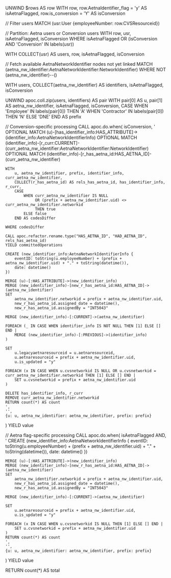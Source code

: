 UNWIND $rows AS row
WITH row,
     row.Aetnaldentifier_flag = 'y' AS isAetnaFlagged,
     row.is_conversion = 'Y' AS isConversion

// Filter users
MATCH (usr:User {employeeNumber: row.CVSResourceid})

// Partition: Aetna users or Conversion users
WITH row, usr, isAetnaFlagged, isConversion
WHERE isAetnaFlagged OR (isConversion AND 'Conversion' IN labels(usr))

WITH COLLECT(usr) AS users, row, isAetnaFlagged, isConversion

// Fetch available AetnaNetworkIdentifier nodes not yet linked
MATCH (aetna_nw_identifier:AetnaNetworkIdentifier:NetworkIdentifier)
WHERE NOT (aetna_nw_identifier)--()

WITH users, COLLECT(aetna_nw_identifier) AS identifiers, isAetnaFlagged, isConversion

UNWIND apoc.coll.zip(users, identifiers) AS pair
WITH 
    pair[0] AS u,
    pair[1] AS aetna_nw_identifier,
    isAetnaFlagged, isConversion,
    CASE 
        WHEN 'Employee' IN labels(pair[0]) THEN 'A'
        WHEN 'Contractor' IN labels(pair[0]) THEN 'N'
        ELSE 'DNE'
    END AS prefix

// Conversion-specific processing
CALL apoc.do.when(
    isConversion,
    '
    OPTIONAL MATCH (u)-[has_identifier_info:HAS_ATTRIBUTE]->(identifier_info:AetnaNetworkIdentifierInfo)
    OPTIONAL MATCH (identifier_info)-[r_curr:CURRENT]-(curr_aetna_nw_identifier:AetnaNetworkIdentifier:NetworkIdentifier)
    OPTIONAL MATCH (identifier_info)-[r_has_aetna_id:HAS_AETNA_ID]-(curr_aetna_nw_identifier)
    
    WITH 
        u, aetna_nw_identifier, prefix, identifier_info, curr_aetna_nw_identifier, 
        COLLECT(r_has_aetna_id) AS rels_has_aetna_id, has_identifier_info, r_curr,
        CASE 
            WHEN curr_aetna_nw_identifier IS NULL 
                 OR (prefix + aetna_nw_identifier.uid) <> curr_aetna_nw_identifier.networkid 
                 THEN true 
            ELSE false 
        END AS codesDiffer

    WHERE codesDiffer

    CALL apoc.refactor.rename.type("HAS_AETNA_ID", "HAD_AETNA_ID", rels_has_aetna_id)
    YIELD committedOperations

    CREATE (new_identifier_info:AetnaNetworkIdentifierInfo {
        eventID: toString(u.employeeNumber) + (prefix + aetna_nw_identifier.uid) + "." + toString(datetime()),
        date: datetime()
    })

    MERGE (u)-[:HAS_ATTRIBUTE]->(new_identifier_info)
    MERGE (new_identifier_info)-[new_r_has_aetna_id:HAS_AETNA_ID]->(aetna_nw_identifier)
    SET 
        aetna_nw_identifier.networkid = prefix + aetna_nw_identifier.uid,
        new_r_has_aetna_id.assigned_date = datetime(),
        new_r_has_aetna_id.assignedBy = "INT5043"

    MERGE (new_identifier_info)-[:CURRENT]->(aetna_nw_identifier)

    FOREACH (_ IN CASE WHEN identifier_info IS NOT NULL THEN [1] ELSE [] END |
        MERGE (new_identifier_info)-[:PREVIOUS]->(identifier_info)
    )

    SET 
        u.legacyaetnaresourceid = u.aetnaresourceid,
        u.aetnaresourceid = prefix + aetna_nw_identifier.uid,
        u.is_updated = "y"

    FOREACH (x IN CASE WHEN u.cvsnetworkid IS NULL OR u.cvsnetworkid = curr_aetna_nw_identifier.networkid THEN [1] ELSE [] END |
        SET u.cvsnetworkid = prefix + aetna_nw_identifier.uid
    )

    DELETE has_identifier_info, r_curr
    REMOVE curr_aetna_nw_identifier.networkid
    RETURN count(*) AS count
    ',
    '',
    {u: u, aetna_nw_identifier: aetna_nw_identifier, prefix: prefix}
) YIELD value

// Aetna flag-specific processing
CALL apoc.do.when(
    isAetnaFlagged AND,
    '
    CREATE (new_identifier_info:AetnaNetworkIdentifierInfo {
        eventID: toString(u.employeeNumber) + (prefix + aetna_nw_identifier.uid) + "." + toString(datetime()),
        date: datetime()
    })

    MERGE (u)-[:HAS_ATTRIBUTE]->(new_identifier_info)
    MERGE (new_identifier_info)-[new_r_has_aetna_id:HAS_AETNA_ID]->(aetna_nw_identifier)
    SET 
        aetna_nw_identifier.networkid = prefix + aetna_nw_identifier.uid,
        new_r_has_aetna_id.assigned_date = datetime(),
        new_r_has_aetna_id.assignedBy = "INT5043"

    MERGE (new_identifier_info)-[:CURRENT]->(aetna_nw_identifier)

    SET 
        u.aetnaresourceid = prefix + aetna_nw_identifier.uid,
        u.is_updated = "y"

    FOREACH (x IN CASE WHEN u.cvsnetworkid IS NULL THEN [1] ELSE [] END |
        SET u.cvsnetworkid = prefix + aetna_nw_identifier.uid
    )
    RETURN count(*) AS count
    ',
    '',
    {u: u, aetna_nw_identifier: aetna_nw_identifier, prefix: prefix}
) YIELD value

RETURN count(*) AS total
